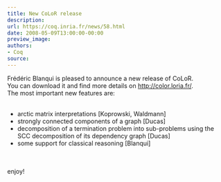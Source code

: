 ```yaml
---
title: New CoLoR release
description:
url: https://coq.inria.fr/news/58.html
date: 2008-05-09T13:00:00-00:00
preview_image:
authors:
- Coq
source:
---
```



Fr&eacute;d&eacute;ric Blanqui is pleased to announce  a new release of CoLoR.
<br/> You can download it and find more details on <a href="http://color.loria.fr/">http://color.loria.fr/</a>.
<br/> The most important new features are:
<br/><br/>
<ul>
<li> arctic matrix interpretations [Koprowski, Waldmann]</li>

<li> strongly connected components of a graph [Ducas]</li>

<li> decomposition of a termination problem into sub-problems using the SCC decomposition of its dependency graph [Ducas]</li>

<li> some support for classical reasoning [Blanqui]</li>
</ul>
<br/><br/>
enjoy!

 
